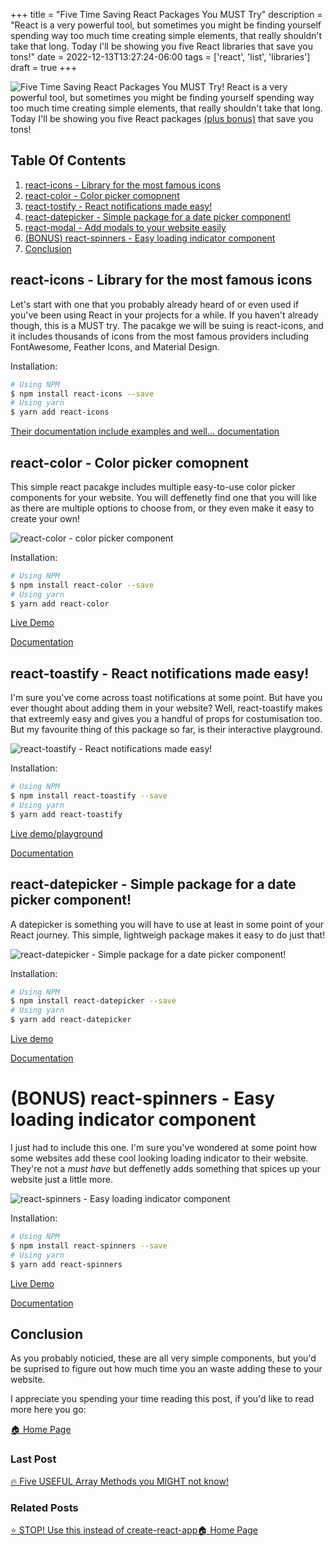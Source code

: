 +++
title = "Five Time Saving React Packages You MUST Try"
description = "React is a very powerful tool, but sometimes you might be finding yourself spending way too much time creating simple elements, that really shouldn't take that long. Today I'll be showing you five React libraries that save you tons!"
date = 2022-12-13T13:27:24-06:00
tags = ['react', 'list', 'libraries']
draft = true
+++

![Five Time Saving React Packages You MUST Try!](https://dev-to-uploads.s3.amazonaws.com/uploads/articles/ggth0bopfb31m7i4zxjl.png)
React is a very powerful tool, but sometimes you might be finding yourself spending way too much
time creating simple elements, that really shouldn't take that long. Today I'll be showing you five
React packages [(plus bonus)](#bonus-react-spinners-easy-loading-indicator-component) that save you tons!
<!--more-->


## Table Of Contents
1. [react-icons - Library for the most famous icons](react-icons-library-for-the-most-famous-icons)
2. [react-color - Color picker comopnent](react-color-color-picker-comopnent)
3. [react-tostify - React notifications made easy!](#react-tostify-react-notifications-made-easy)
4. [react-datepicker - Simple package for a date picker component!](react-datepicker-simple-package-for-a-date-picker-component)
5. [react-modal - Add modals to your website easily](react-modal-add-modals-to-your-website-easily)
6. [(BONUS) react-spinners - Easy loading indicator component](#bonus-react-spinner-easy-loading-indicator-component)
7. [Conclusion](#conclusion)

## react-icons - Library for the most famous icons
Let's start with one that you probably already heard of or even used if you've been using React
in your projects for a while. If you haven't already though, this is a MUST try. The pacakge we
will be suing is react-icons, and it includes thousands of icons from the most famous providers
including FontAwesome, Feather Icons, and Material Design.

Installation:

```bash
# Using NPM
$ npm install react-icons --save
# Using yarn
$ yarn add react-icons
```

[Their documentation include examples and well... documentation](https://react-icons.github.io/react-icons/)

## react-color - Color picker comopnent 
This simple react pacakge includes multiple easy-to-use color picker components for your website.
You will deffenetly find one that you will like as there are multiple options to choose from, or
they even make it easy to create your own!

![react-color - color picker component](https://dev-to-uploads.s3.amazonaws.com/uploads/articles/8mxvblgv7znpcuo1fakw.png)

Installation:

```bash
# Using NPM
$ npm install react-color --save
# Using yarn
$ yarn add react-color
```

[Live Demo](http://casesandberg.github.io/react-color/)

[Documentation](http://casesandberg.github.io/react-color/)

## react-toastify - React notifications made easy!
I'm sure you've come across toast notifications at some point. But have you ever thought about
adding them in your website? Well, react-toastify makes that extreemly easy and gives you a handful
of props for costumisation too. But my favourite thing of this package so far, is their interactive
playground.

![react-toastify - React notifications made easy!](https://dev-to-uploads.s3.amazonaws.com/uploads/articles/xah493t8qmxgq2msqdql.png)

Installation:

```bash
# Using NPM
$ npm install react-toastify --save
# Using yarn
$ yarn add react-toastify
```

[Live demo/playground](https://fkhadra.github.io/react-toastify/introduction)

[Documentation](https://fkhadra.github.io/react-toastify/introduction)


## react-datepicker - Simple package for a date picker component!
A datepicker is something you will have to use at least in some point of your React journey. This
simple, lightweigh package makes it easy to do just that!

![react-datepicker - Simple package for a date picker component!](https://dev-to-uploads.s3.amazonaws.com/uploads/articles/dbkjgbaju01i203b688f.png)

Installation:

```bash
# Using NPM
$ npm install react-datepicker --save
# Using yarn
$ yarn add react-datepicker
```

[Live demo](https://reactdatepicker.com/)

[Documentation](https://reactdatepicker.com/#example-default)

# (BONUS) react-spinners - Easy loading indicator component
I just had to include this one. I'm sure you've wondered at some point how some websites add these
cool looking loading indicator to their website. They're not a _must have_ but deffenetly adds 
something that spices up your website just a little more.

![react-spinners - Easy loading indicator component](https://dev-to-uploads.s3.amazonaws.com/uploads/articles/4ooz0x0m5o5516x29x38.png)

Installation:

```bash
# Using NPM
$ npm install react-spinners --save
# Using yarn
$ yarn add react-spinners
```

[Live Demo](https://www.davidhu.io/react-spinners/)

[Documentation](https://github.com/davidhu2000/react-spinners)

## Conclusion
As you probably noticied, these are all very simple components, but you'd be suprised to figure out
how much time you an waste adding these to your website.

I appreciate you spending your time reading this post, if you'd like to read more here you go:

[🏠  Home Page](https://the-net-blog.netlify.app/)

### Last Post
[🔥 Five USEFUL Array Methods you MIGHT not know!](https://the-net-blog.netlify.app/post/five-useful-array-methods-you-might-not-know/)

### Related Posts
[⭐️ STOP! Use this instead of create-react-app](https://the-net-blog.netlify.app/post/stop-use-this-instead-of-create-react-app/)[🏠  Home Page](https://the-net-blog.netlify.app/)




